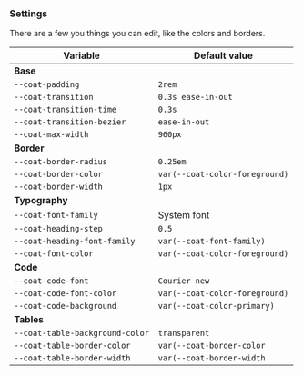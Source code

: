 ### Settings

There are a few you things you can edit, like the colors and borders.

| Variable                        | Default value                  |
| ------------------------------- | ------------------------------ |
| **Base**                        |
| `--coat-padding`                | `2rem`                         |
| `--coat-transition`             | `0.3s ease-in-out`             |
| `--coat-transition-time`        | `0.3s`                         |
| `--coat-transition-bezier`      | `ease-in-out`                  |
| `--coat-max-width`              | `960px`                        |
| **Border**                      |
| `--coat-border-radius`          | `0.25em`                       |
| `--coat-border-color`           | `var(--coat-color-foreground)` |
| `--coat-border-width`           | `1px`                          |
| **Typography**                  |
| `--coat-font-family`            | System font                    |
| `--coat-heading-step`           | `0.5`                          |
| `--coat-heading-font-family`    | `var(--coat-font-family)`      |
| `--coat-font-color`             | `var(--coat-color-foreground)` |
| **Code**                        |
| `--coat-code-font`              | `Courier new`                  |
| `--coat-code-font-color`        | `var(--coat-color-foreground)` |
| `--coat-code-background`        | `var(--coat-color-primary)`    |
| **Tables**                      |
| `--coat-table-background-color` | `transparent`                  |
| `--coat-table-border-color`     | `var(--coat-border-color`      |
| `--coat-table-border-width`     | `var(--coat-border-width`      |
